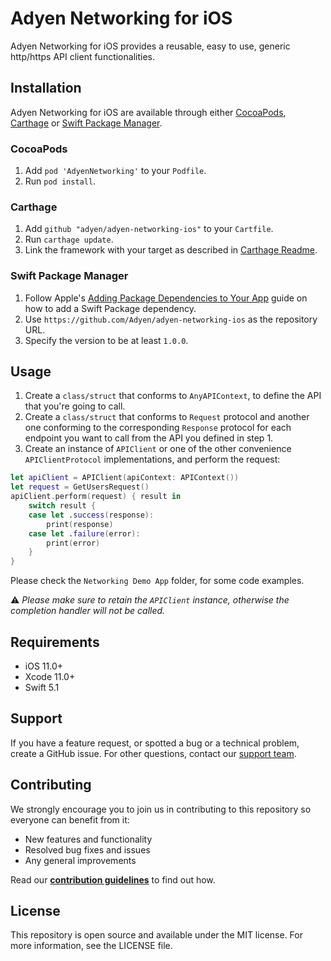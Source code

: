 # Adyen Networking for iOS

Adyen Networking for iOS provides a reusable, easy to use, generic http/https API client functionalities.

## Installation

Adyen Networking for iOS are available through either [CocoaPods](http://cocoapods.org), [Carthage](https://github.com/Carthage/Carthage) or [Swift Package Manager](https://swift.org/package-manager/).

### CocoaPods

1. Add `pod 'AdyenNetworking'` to your `Podfile`.
2. Run `pod install`.

### Carthage

1. Add `github "adyen/adyen-networking-ios"` to your `Cartfile`.
2. Run `carthage update`.
3. Link the framework with your target as described in [Carthage Readme](https://github.com/Carthage/Carthage#adding-frameworks-to-an-application).

### Swift Package Manager

1. Follow Apple's [Adding Package Dependencies to Your App](
https://developer.apple.com/documentation/xcode/adding_package_dependencies_to_your_app
) guide on how to add a Swift Package dependency.
2. Use `https://github.com/Adyen/adyen-networking-ios` as the repository URL.
3. Specify the version to be at least `1.0.0`.

## Usage

1. Create a `class/struct` that conforms to `AnyAPIContext`, to define the API that you're going to call.
2. Create a `class/struct` that conforms to `Request` protocol and another one conforming to the corresponding `Response` protocol for each endpoint you want to call from the API you defined in step 1.
3. Create an instance of  `APIClient` or one of the other convenience `APIClientProtocol` implementations, and perform the request:

```Swift
let apiClient = APIClient(apiContext: APIContext())
let request = GetUsersRequest()
apiClient.perform(request) { result in
    switch result {
    case let .success(response):
        print(response)
    case let .failure(error):
        print(error)
    }
}
```
Please check the `Networking Demo App` folder, for some code examples.

:warning: _Please make sure to retain the `APIClient` instance, otherwise the completion handler will not be called._

## Requirements

- iOS 11.0+
- Xcode 11.0+
- Swift 5.1

## Support

If you have a feature request, or spotted a bug or a technical problem, create a GitHub issue. For other questions, contact our [support team](https://support.adyen.com/hc/en-us/requests/new?ticket_form_id=360000705420).

## Contributing
We strongly encourage you to join us in contributing to this repository so everyone can benefit from it:
* New features and functionality
* Resolved bug fixes and issues
* Any general improvements


Read our [**contribution guidelines**](CONTRIBUTING.md) to find out how.

## License

This repository is open source and available under the MIT license. For more information, see the LICENSE file.
